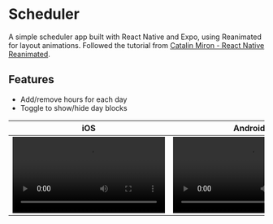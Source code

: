 # Scheduler

A simple scheduler app built with React Native and Expo, using Reanimated for layout animations. Followed the tutorial from [Catalin Miron - React Native Reanimated](https://www.youtube.com/watch?v=F3KJNgINMIQ).

## Features

- Add/remove hours for each day
- Toggle to show/hide day blocks


| iOS | Android |
| ------------- | ------------- |
| <video src="https://github.com/user-attachments/assets/81aef0cf-3abc-4321-a058-4ded72edc626">  | <video src="https://github.com/user-attachments/assets/2cc20214-6cac-49d1-b5fb-64752c4f5caa">|

